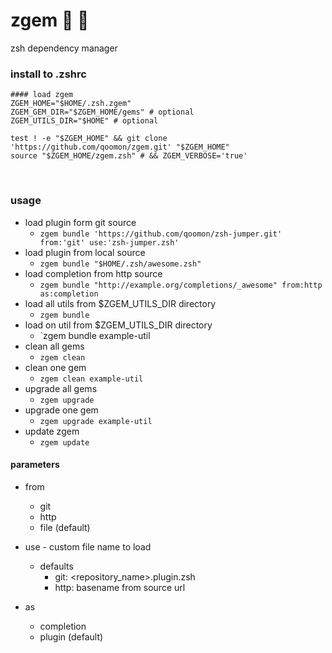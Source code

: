 # zgem 🐚 💎
zsh dependency manager

### install to .zshrc
  
```
#### load zgem 
ZGEM_HOME="$HOME/.zsh.zgem"
ZGEM_GEM_DIR="$ZGEM_HOME/gems" # optional
ZGEM_UTILS_DIR="$HOME" # optional

test ! -e "$ZGEM_HOME" && git clone 'https://github.com/qoomon/zgem.git' "$ZGEM_HOME"
source "$ZGEM_HOME/zgem.zsh" # && ZGEM_VERBOSE='true'
```
  
### usage
* load plugin form git source 
  * `zgem bundle 'https://github.com/qoomon/zsh-jumper.git' from:'git' use:'zsh-jumper.zsh'`
* load plugin from local source
  * `zgem bundle "$HOME/.zsh/awesome.zsh"`
* load completion from http source
  * `zgem bundle "http://example.org/completions/_awesome" from:http as:completion`
* load all utils from $ZGEM_UTILS_DIR directory
  * `zgem bundle`
* load on util from $ZGEM_UTILS_DIR directory
  * `zgem bundle example-util
* clean all gems
  * `zgem clean`
* clean one gem
  * `zgem clean example-util`
* upgrade all gems
  * `zgem upgrade`
* upgrade one gem
  * `zgem upgrade example-util`
* update zgem
  * `zgem update`

#### parameters
* from
  * git
  * http
  * file (default)
  
* use - custom file name to load
  * defaults
    * git: <repository_name>.plugin.zsh
    * http: basename from source url
  
* as
  * completion
  * plugin (default)
